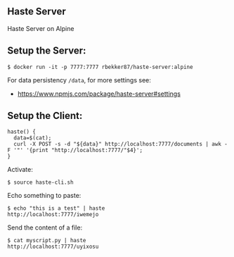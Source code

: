 ## Haste Server
Haste Server on Alpine

## Setup the Server:

```
$ docker run -it -p 7777:7777 rbekker87/haste-server:alpine
```

For data persistency `/data`, for more settings see:
- https://www.npmjs.com/package/haste-server#settings

## Setup the Client:

```
haste() {
  data=$(cat);
  curl -X POST -s -d "${data}" http://localhost:7777/documents | awk -F '"' '{print "http://localhost:7777/"$4}';
}
```

Activate:

```
$ source haste-cli.sh
```

Echo something to paste:

```
$ echo "this is a test" | haste
http://localhost:7777/iwemejo
```

Send the content of a file:

```
$ cat myscript.py | haste
http://localhost:7777/uyixosu
```
